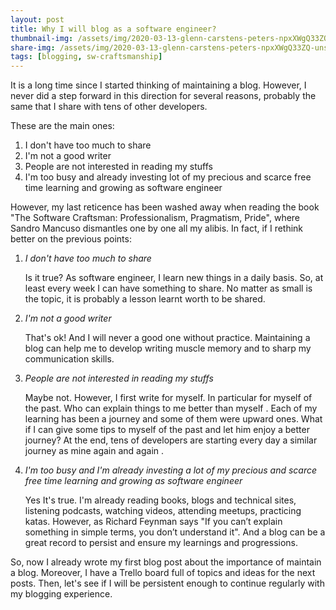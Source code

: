 ```yaml
---
layout: post
title: Why I will blog as a software engineer?
thumbnail-img: /assets/img/2020-03-13-glenn-carstens-peters-npxXWgQ33ZQ-unsplash-edited.jpg
share-img: /assets/img/2020-03-13-glenn-carstens-peters-npxXWgQ33ZQ-unsplash-edited.jpg
tags: [blogging, sw-craftsmanship]
---
```


It is a long time since I started thinking of maintaining a blog. However, I never did a step forward in this direction for several reasons, probably the same that I share with tens of other developers.

These are the main ones: 

1. I don't have too much to share
2. I'm not a good writer
3. People are not interested in reading my stuffs
4. I'm too busy and already investing lot of my precious and scarce free time learning and growing as software engineer

However, my last reticence has been washed away when reading the book "The Software Craftsman: Professionalism, Pragmatism, Pride", where Sandro Mancuso dismantles one by one all my alibis. In fact, if I rethink better on the previous points:

1. *I don't have too much to share*

   Is it true? As software engineer, I learn new things in a daily basis. So, at least every week I can have something to share. No matter as small is the topic, it is probably a lesson learnt worth to be shared.  

2. *I'm not a good writer*

   That's ok! And I will never a good one without practice. Maintaining a blog can help me to develop writing muscle memory and to sharp my communication skills.

3. *People are not interested in reading my stuffs*

   Maybe not. However, I first write for myself. In particular for myself of the past. Who can explain things to me better than myself . Each of my learning has been a journey and some of them were upward ones. What if I can give some tips to myself of the past and let him enjoy a better journey? At the end, tens of developers are starting every day a similar journey as mine again and again .

4. *I'm too busy and I'm already investing a lot of my precious and scarce free time learning and growing as software engineer* 

   Yes It's true. I'm already reading books, blogs and technical sites, listening podcasts, watching videos, attending meetups, practicing katas. However, as Richard Feynman says "If you can’t explain something in simple terms, you don’t understand it". And a blog can be a great record to persist and ensure my learnings and progressions.

So, now I already wrote my first blog post about the importance of maintain a blog.  Moreover, I have a Trello board full of topics and ideas for the next posts. Then, let's see if I will be persistent enough to continue regularly with my blogging experience. 